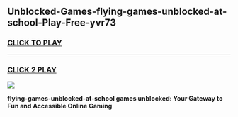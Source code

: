 
## Unblocked-Games-flying-games-unblocked-at-school-Play-Free-yvr73
<h3>
<a href="https://premium76.site?title=flying-games-unblocked-at-school&ref=24M">CLICK TO PLAY</a></h3>
<hr>

<h3>
<a href="https://premium76.site?title=flying-games-unblocked-at-school&ref=24M">CLICK 2 PLAY</a>
  
</h3>

<a href="https://premium76.site?title=flying-games-unblocked-at-school&ref=24M"><img src="https://clearcache.store/games.png"></a>


**flying-games-unblocked-at-school games unblocked: Your Gateway to Fun and Accessible Online Gaming**
